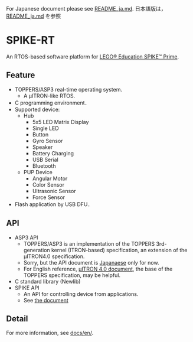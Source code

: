 For Japanese document please see [README_ja.md](README_ja.md).
日本語版は，[README_ja.md](README_ja.md) を参照

# SPIKE-RT
An RTOS-based software platform for [LEGO® Education SPIKE™ Prime](https://education.lego.com/en-us/products/lego-education-spike-prime-set/45678#spike%E2%84%A2-prime).

## Feature
- TOPPERS/ASP3 real-time operating system. 
  - A µITRON-like RTOS.
- C programming environment．
- Supported device:
  - Hub
    - 5x5 LED Matrix Display
    - Single LED
    - Button
    - Gyro Sensor
    - Speaker
    - Battery Charging
    - USB Serial
    - Bluetooth
  - PUP Device
    - Angular Motor
    - Color Sensor
    - Ultrasonic Sensor
    - Force Sensor
- Flash application by USB DFU．

## API
- ASP3 API
  - TOPPERS/ASP3 is an implementation of the TOPPERS 3rd-generation kernel (ITRON-based) specification, an extension of the µITRON4.0 specification.
  - Sorry, but the API document is [Japanaese](https://www.toppers.jp/docs/tech/tgki_spec-350.pdf) only for now. 
  - For English reference, [µITRON 4.0 document](http://www.ertl.jp/ITRON/SPEC/FILE/mitron-400e.pdf), the base of the TOPPERS specification, may be helpful.
- C standard library (Newlib)
- SPIKE API
  - An API for controlling device from applications.
  - See [the document](https://envzhu.github.io/spike-rt/en/html/modules.html)

## Detail
For more information, see [docs/en/](docs/en/).

